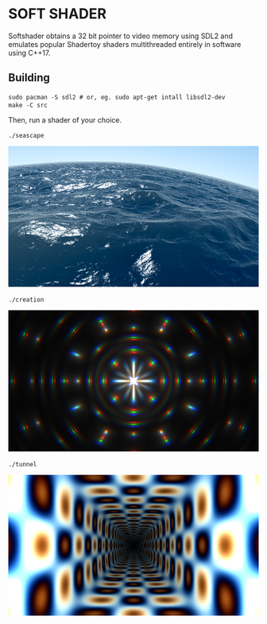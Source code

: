 # SOFT SHADER

Softshader obtains a 32 bit pointer to video memory using SDL2
and emulates popular Shadertoy shaders multithreaded entirely in software using C++17.

## Building

    sudo pacman -S sdl2 # or, eg. sudo apt-get intall libsdl2-dev
    make -C src

Then, run a shader of your choice.

    ./seascape

![](img/seascape.png)

    ./creation

![](img/creation.png)

    ./tunnel

![](img/tunnel.png)
